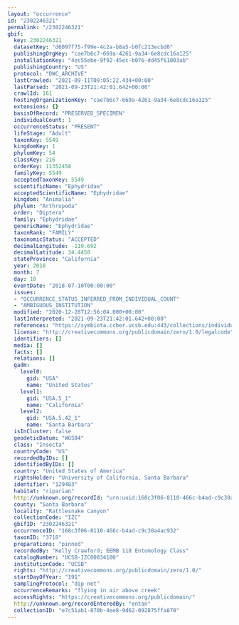 ```yaml
---
layout: "occurrence"
id: "2302246321"
permalink: "/2302246321"
gbif:
  key: 2302246321
  datasetKey: "d6097f75-f99e-4c2a-b8a5-b0fc213ecbd0"
  publishingOrgKey: "cae7b6c7-669a-4261-9a34-6e8cdc16a125"
  installationKey: "4ec55ebe-9f92-45ec-b076-dd45f61003ab"
  publishingCountry: "US"
  protocol: "DWC_ARCHIVE"
  lastCrawled: "2021-09-11T09:05:22.434+00:00"
  lastParsed: "2021-09-23T21:42:01.642+00:00"
  crawlId: 161
  hostingOrganizationKey: "cae7b6c7-669a-4261-9a34-6e8cdc16a125"
  extensions: {}
  basisOfRecord: "PRESERVED_SPECIMEN"
  individualCount: 1
  occurrenceStatus: "PRESENT"
  lifeStage: "Adult"
  taxonKey: 5549
  kingdomKey: 1
  phylumKey: 54
  classKey: 216
  orderKey: 11352458
  familyKey: 5549
  acceptedTaxonKey: 5549
  scientificName: "Ephydridae"
  acceptedScientificName: "Ephydridae"
  kingdom: "Animalia"
  phylum: "Arthropoda"
  order: "Diptera"
  family: "Ephydridae"
  genericName: "Ephydridae"
  taxonRank: "FAMILY"
  taxonomicStatus: "ACCEPTED"
  decimalLongitude: -119.692
  decimalLatitude: 34.4458
  stateProvince: "California"
  year: 2018
  month: 7
  day: 10
  eventDate: "2018-07-10T00:00:00"
  issues:
  - "OCCURRENCE_STATUS_INFERRED_FROM_INDIVIDUAL_COUNT"
  - "AMBIGUOUS_INSTITUTION"
  modified: "2020-12-28T12:56:04.000+00:00"
  lastInterpreted: "2021-09-23T21:42:01.642+00:00"
  references: "https://symbiota.ccber.ucsb.edu:443/collections/individual/index.php?occid=129483"
  license: "http://creativecommons.org/publicdomain/zero/1.0/legalcode"
  identifiers: []
  media: []
  facts: []
  relations: []
  gadm:
    level0:
      gid: "USA"
      name: "United States"
    level1:
      gid: "USA.5_1"
      name: "California"
    level2:
      gid: "USA.5.42_1"
      name: "Santa Barbara"
  isInCluster: false
  geodeticDatum: "WGS84"
  class: "Insecta"
  countryCode: "US"
  recordedByIDs: []
  identifiedByIDs: []
  country: "United States of America"
  rightsHolder: "University of California, Santa Barbara"
  identifier: "129483"
  habitat: "riparian"
  http://unknown.org/recordId: "urn:uuid:168c3f06-8110-466c-b4ad-c9c30a4ac932"
  county: "Santa Barbara"
  locality: "Rattlesnake Canyon"
  collectionCode: "IZC"
  gbifID: "2302246321"
  occurrenceID: "168c3f06-8110-466c-b4ad-c9c30a4ac932"
  taxonID: "3718"
  preparations: "pinned"
  recordedBy: "Kelly Crawford; EEMB 118 Entomology Class"
  catalogNumber: "UCSB-IZC00034100"
  institutionCode: "UCSB"
  rights: "http://creativecommons.org/publicdomain/zero/1.0/"
  startDayOfYear: "191"
  samplingProtocol: "dip net"
  occurrenceRemarks: "flying in air above creek"
  accessRights: "https://creativecommons.org/publicdomain/"
  http://unknown.org/recordEnteredBy: "entan"
  collectionID: "e7c51ab1-870b-4ee8-9d62-092875ffa870"
---
```

